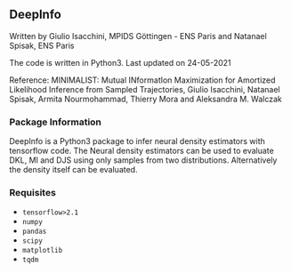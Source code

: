 ## DeepInfo

Written by Giulio Isacchini, MPIDS Göttingen - ENS Paris and Natanael Spisak, ENS Paris

The code is written in Python3. Last updated on 24-05-2021

Reference: MINIMALIST: Mutual INformatIon Maximization for Amortized Likelihood Inference from Sampled Trajectories, Giulio Isacchini, Natanael Spisak, Armita Nourmohammad, Thierry Mora and Aleksandra M. Walczak

### Package Information

DeepInfo is a Python3 package to infer neural density estimators with tensorflow code.
The Neural density estimators can be used to evaluate DKL, MI and DJS using only samples from two distributions. Alternatively the density itself can be evaluated.

### Requisites

- `tensorflow>2.1`
- `numpy`
- `pandas`
- `scipy`
- `matplotlib`
- `tqdm`
